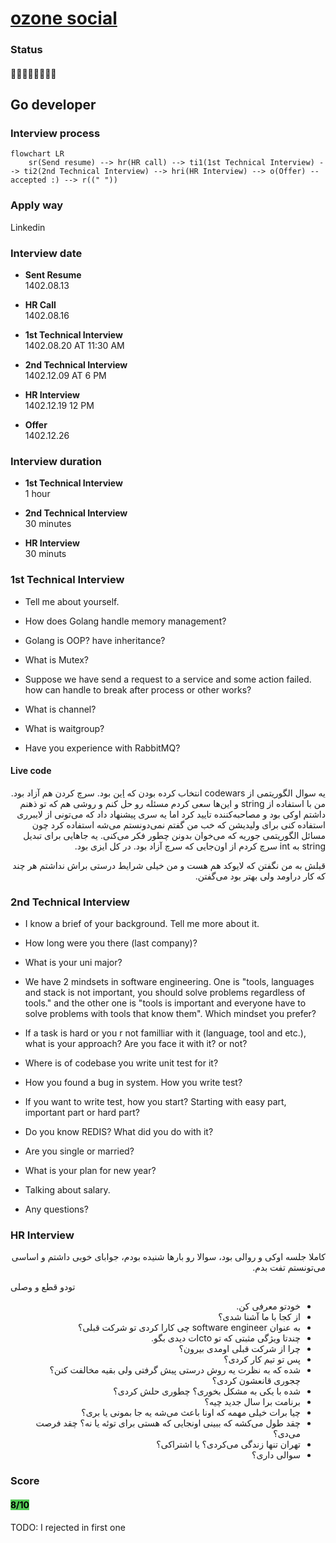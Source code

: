 # [ozone social](https://ozone.ir)

### Status
#### 📜📞🔧🔧👱🏻‍♀️✅
## Go developer
### Interview process
```mermaid
flowchart LR
    sr(Send resume) --> hr(HR call) --> ti1(1st Technical Interview) --> ti2(2nd Technical Interview) --> hri(HR Interview) --> o(Offer) --accepted :) --> r((" "))
```

### Apply way
Linkedin

### Interview date
- **Sent Resume** <br /> 1402.08.13

- **HR Call**<br /> 1402.08.16

- **1st Technical Interview** <br> 1402.08.20 AT 11:30 AM

- **2nd Technical Interview** <br> 1402.12.09 AT 6 PM

- **HR Interview** <br> 1402.12.19 12 PM

- **Offer** <br> 1402.12.26

### Interview duration

- **1st Technical Interview** <br> 1 hour

- **2nd Technical Interview** <br> 30 minutes

- **HR Interview** <br> 30 minuts

### 1st Technical Interview

- Tell me about yourself.

- How does Golang handle memory management?

- Golang is OOP? have inheritance?

- What is Mutex?

- Suppose we have send a request to a service and some action failed. how can handle to break after process or other works?

- What is channel?

- What is waitgroup?

- Have you experience with RabbitMQ?

#### Live code

<p dir="rtl">
یه سوال الگوریتمی از codewars انتخاب کرده بودن که
<a href="https://www.codewars.com/kata/515decfd9dcfc23bb6000006/train/go">این</a>
بود. سرچ کردن هم آزاد بود.
<br />
من با استفاده از string و این‌ها سعی کردم مسئله رو حل کنم و روشی هم که تو ذهنم داشتم اوکی بود و مصاحبه‌‌کننده تایید کرد اما یه سری پیشنهاد داد که می‌تونی از لایبرری استفاده کنی برای ولیدیشن که خب من گفتم نمی‌دونستم می‌شه استفاده کرد چون مسائل الگوریتمی جوریه که می‌خوان بدونن چطور فکر می‌کنی. یه جاهایی برای تبدیل string به int سرچ کردم از اون‌جایی که سرچ آزاد بود. در کل ایزی بود.
</p>
<p dir="rtl">قبلش به من نگفتن که لایوکد هم هست و من خیلی شرایط درستی براش نداشتم هر چند که کار دراومد ولی بهتر بود می‌گفتن.</p>


### 2nd Technical Interview

- I know a brief of your background. Tell me more about it.

- How long were you there (last company)?

- What is your uni major?

- We have 2 mindsets in software engineering. One is "tools, languages and stack is not important, you should solve problems regardless of tools." and the other one is "tools is important and everyone have to solve problems with tools that know them". Which mindset you prefer?

- If a task is hard or you r not familliar with it (language, tool and etc.), what is your approach? Are you face it with it? or not?

- Where is of codebase you write unit test for it?

- How you found a bug in system. How you write test?

- If you want to write test, how you start? Starting with easy part, important part or hard part?

- Do you know REDIS? What did you do with it?

- Are you single or married?

- What is your plan for new year?

- Talking about salary.

- Any questions?

### HR Interview

<p dir="rtl">کاملا جلسه اوکی و روالی بود، سوالا رو بارها شنیده بودم، جوابای خوبی داشتم و اساسی می‌تونستم تفت بدم.</p>
تودو قطع و وصلی
<ul dir="rtl">
    <li>خودتو معرفی کن.</li>
    <li>از کجا با ما آشنا شدی؟</li>
    <li>به عنوان software engineer چی کارا کردی تو شرکت قبلی؟</li>
    <li>چندتا ویژگی مثبتی که تو ctoات دیدی بگو.</li>
    <li>چرا از شرکت قبلی اومدی بیرون؟</li>
    <li>پس تو تیم کار کردی؟</li>
    <li>شده که به نظرت یه روش درستی پیش گرفتی ولی بقیه مخالفت کنن؟ چجوری قانعشون کردی؟</li>
    <li>شده با یکی به مشکل بخوری؟ چطوری حلش کردی؟</li>
    <li>برنامت برا سال جدید چیه؟</li>
    <li>چیا برات خیلی مهمه که اونا باعث می‌شه یه جا بمونی یا بری؟</li>
    <li>چقد طول می‌کشه که ببینی اونجایی که هستی برای توئه یا نه؟ چقد فرصت می‌دی؟</li>
    <li>تهران تنها زندگی می‌کردی؟ یا اشتراکی؟</li>
    <li>سوالی داری؟</li>
</ul>


### Score
<h4><mark style="background-color:#54ca56">8/10</mark></h4>


TODO: I rejected in first one
